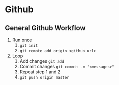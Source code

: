 # Github
## General Github Workflow
1) Run once
    1) ```git init```
    1) ```git remote add origin <github url>```
2) Loop
    1) Add changes ```git add```
    1) Commit changes ```git commit -m "<messages>"```
    1) Repeat step 1 and 2
    4) ```git push origin master```
